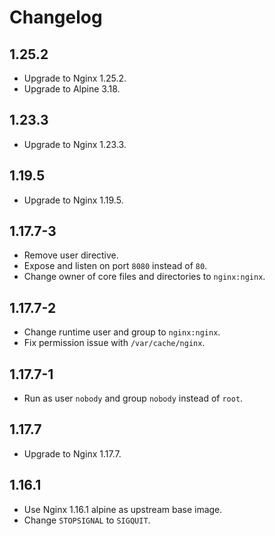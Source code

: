 # Changelog

## 1.25.2

* Upgrade to Nginx 1.25.2.
* Upgrade to Alpine 3.18.

## 1.23.3

* Upgrade to Nginx 1.23.3.

## 1.19.5

* Upgrade to Nginx 1.19.5.

## 1.17.7-3

* Remove user directive.
* Expose and listen on port `8080` instead of `80`.
* Change owner of core files and directories to `nginx:nginx`.

## 1.17.7-2

* Change runtime user and group to `nginx:nginx`.
* Fix permission issue with `/var/cache/nginx`.

## 1.17.7-1

* Run as user `nobody` and group `nobody` instead of `root`.

## 1.17.7

* Upgrade to Nginx 1.17.7.

## 1.16.1

* Use Nginx 1.16.1 alpine as upstream base image.
* Change `STOPSIGNAL` to `SIGQUIT`.
